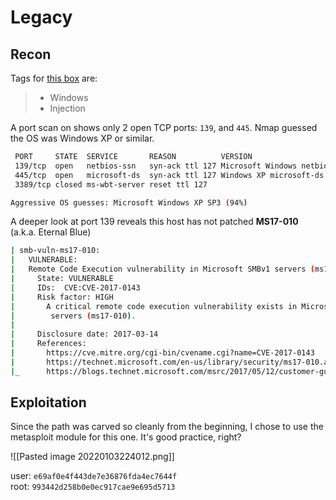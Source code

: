 # Legacy

## Recon

Tags for [this box](https://app.hackthebox.com/machines/2) are:
> - Windows
> - Injection

A port scan on shows only 2 open TCP ports: `139`, and `445`. Nmap guessed the OS was Windows XP or similar.

```bash
 PORT     STATE  SERVICE       REASON          VERSION  
 139/tcp  open   netbios-ssn   syn-ack ttl 127 Microsoft Windows netbios-ssn  
 445/tcp  open   microsoft-ds  syn-ack ttl 127 Windows XP microsoft-ds  
 3389/tcp closed ms-wbt-server reset ttl 127

Aggressive OS guesses: Microsoft Windows XP SP3 (94%)
```

A deeper look at port 139 reveals this host has not patched **MS17-010** (a.k.a. Eternal Blue)

```bash
| smb-vuln-ms17-010:
|   VULNERABLE:
|   Remote Code Execution vulnerability in Microsoft SMBv1 servers (ms17-010)
|     State: VULNERABLE
|     IDs:  CVE:CVE-2017-0143
|     Risk factor: HIGH
|       A critical remote code execution vulnerability exists in Microsoft SMBv1
|        servers (ms17-010).
|
|     Disclosure date: 2017-03-14
|     References:
|       https://cve.mitre.org/cgi-bin/cvename.cgi?name=CVE-2017-0143
|       https://technet.microsoft.com/en-us/library/security/ms17-010.aspx
|_      https://blogs.technet.microsoft.com/msrc/2017/05/12/customer-guidance-for-wannacrypt-attacks/
```


## Exploitation
Since the path was carved so cleanly from the beginning, I chose to use the metasploit module for this one. It's good practice, right?

![[Pasted image 20220103224012.png]]

user: `e69af0e4f443de7e36876fda4ec7644f`  
root: `993442d258b0e0ec917cae9e695d5713`